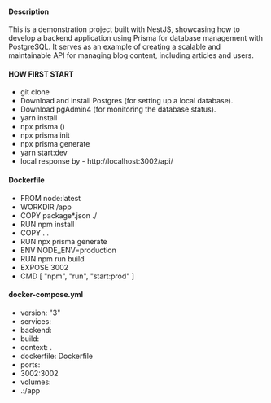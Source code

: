 #### Description
This is a demonstration project built with NestJS, showcasing how to develop a backend application using Prisma for
database management with PostgreSQL. It serves as an example of creating a scalable and maintainable API for managing
blog content, including articles and users.

#### HOW FIRST START

- git clone <URL>
- Download and install Postgres (for setting up a local database).
- Download pgAdmin4 (for monitoring the database status).
- yarn install
- npx prisma ()
- npx prisma init
- npx prisma generate
- yarn start:dev
- local response by - http://localhost:3002/api/

#### Dockerfile

- FROM node:latest
- WORKDIR /app
- COPY package*.json ./
- RUN npm install
- COPY . .
- RUN npx prisma generate
- ENV NODE_ENV=production
- RUN npm run build
- EXPOSE 3002
- CMD [ "npm", "run", "start:prod" ]

#### docker-compose.yml

- version: "3"
- services:
- backend:
- build:
- context: .
- dockerfile: Dockerfile
- ports:
- 3002:3002
- volumes:
- .:/app
